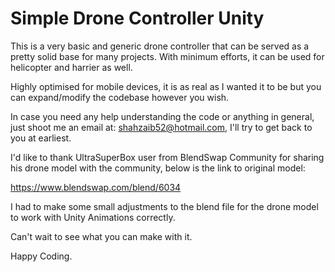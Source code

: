 # Simple Drone Controller Unity

This is a very basic and generic drone controller that can be served as a pretty solid base for many projects. With minimum efforts, it can be used for helicopter and harrier as well.

Highly optimised for mobile devices, it is as real as I wanted it to be but you can expand/modify the codebase however you wish.

In case you need any help understanding the code or anything in general, just shoot me an email at: shahzaib52@hotmail.com, I'll try to get back to you at earliest.

I'd like to thank UltraSuperBox user from BlendSwap Community for sharing his drone model with the community, below is the link to original model:

https://www.blendswap.com/blend/6034

I had to make some small adjustments to the blend file for the drone model to work with Unity Animations correctly.

Can't wait to see what you can make with it.

Happy Coding.
